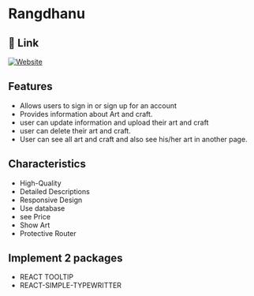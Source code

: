 
# Rangdhanu




## 🔗 Link
[![Website](https://img.shields.io/badge/website-000?style=for-the-badge&logo=ko-fi&logoColor=white)](https://rangdhanu-art.netlify.app/)



## Features

- Allows users to sign in or sign up for an account
- Provides information about Art and craft.
- user can update information and upload their art and craft
- user can delete their art and craft.
- User can see all art and craft and also see his/her art in another page.




## Characteristics 


- High-Quality 
- Detailed Descriptions
- Responsive Design
- Use database 
- see Price
- Show Art 
- Protective Router

## Implement 2 packages

- REACT TOOLTIP
- REACT-SIMPLE-TYPEWRITTER